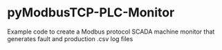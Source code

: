 # pyModbusTCP-PLC-Monitor
Example code to create a Modbus protocol SCADA machine monitor that generates fault and production .csv log files
